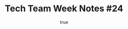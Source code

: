 ---
id: http://contentapi.theodi.org/tech-team-week-notes-24.json
web_url: http://theodi.org/blog/tech-team-week-notes-24
slug: tech-team-week-notes-24
title: 'Tech Team Week Notes #24'
format: article
updated_at: '2015-09-11T10:50:50+01:00'
created_at: '2013-03-20T16:58:18+00:00'
tag_ids:
- blog
tags:
- id: http://contentapi.theodi.org/tags/articles/blog.json
  web_url: 
  title: Blog Post
  details:
    description: Blog Post
    short_description: 
    type: article
  content_with_tag:
    id: http://contentapi.theodi.org/with_tag.json?article=blog
    web_url: http://theodi.org/tags/blog
    slug: blog
  parent: 
related: []
details:
  need_id: ''
  business_proposition: false
  description: 
  excerpt: So what did we do last week?
  language: en
  need_extended_font: false
  url: 
  content: |
    <p>So what did we do last week?</p>

    <p><a rel="external" href="http://www.theodi.org/people/ulrich-atz">Ulrich</a> joined the team and spent most of the week getting up to speed. <a rel="external" href="http://www.theodi.org/people/tom-heath">Tom</a> spoke at the LGA event “Making transparency work for you” in Bristol, which was &ldquo;a great update to some of the things being done with open data at a local level&rdquo;, while <a rel="external" href="http://www.theodi.org/people/stuart-harrison">Stuart</a> learnt a bunch of new Ruby tricks while trying to integrate some of our stuff with CapsuleCRM, learning in the process that &ldquo;some of the things I did that I thought were horrible hacks were actually OK!&rdquo;. <a rel="external" href="http://www.theodi.org/people/sam-pikesley">I</a> spent Friday and Saturday at the excellent <a rel="external" href="http://devopsdays.org/events/2013-london/">DevOpsDays London</a> conference.</p>

    <p>As a team, we had some interesting discussions around URI design, creating useful data, schemas and so on, and started having regular catchups to help us catch and solve problems early (not on the last day of the Sprint!)</p>
  media_enquiries_name: 
  media_enquiries_email: 
  media_enquiries_telephone: 
  alternative_title: 
  organizations: []
  author:
    name: Sam Pikesley
    slug: sam-pikesley
    web_url: http://theodi.org/team/sam-pikesley
    tag_ids:
    - team
    - rnd-programme
  nodes: []
author:
  name: Sam Pikesley
  slug: sam-pikesley
  web_url: http://theodi.org/team/sam-pikesley
  tag_ids:
  - team
  - rnd-programme
nodes: []
organizations: []
related_external_links: []
---